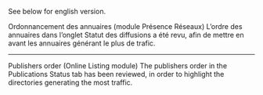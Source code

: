 See below for english version.

Ordonnancement des annuaires (module Présence Réseaux)
L’ordre des annuaires dans l’onglet Statut des diffusions a été revu, afin de mettre en avant les annuaires générant le plus de trafic.

---

Publishers order (Online Listing module)
The publishers order in the Publications Status tab has been reviewed, in order to highlight the directories generating the most traffic.

